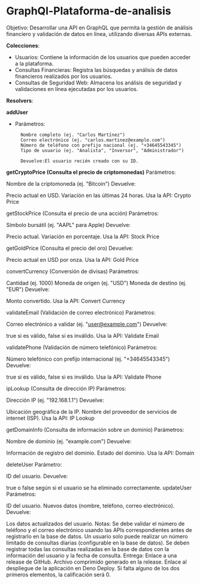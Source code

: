 # GraphQl-Plataforma-de-analisis

Objetivo:
Desarrollar una API en GraphQL que permita la gestión de análisis financiero y validación de datos en línea, utilizando diversas APIs externas.

**Colecciones**:
- Usuarios: Contiene la información de los usuarios que pueden acceder a la plataforma.
- Consultas Financieras: Registra las búsquedas y análisis de datos financieros realizados por los usuarios.
- Consultas de Seguridad Web: Almacena los análisis de seguridad y validaciones en línea ejecutadas por los usuarios.

**Resolvers**:

**addUser**
- Parámetros:

        Nombre completo (ej. "Carlos Martínez")
        Correo electrónico (ej. "carlos.martinez@example.com")
        Número de teléfono con prefijo nacional (ej. "+34645543345")
        Tipo de usuario (ej. "Analista", "Inversor", "Administrador")
  
        Devuelve:El usuario recién creado con su ID.
  
**getCryptoPrice (Consulta el precio de criptomonedas)**
Parámetros:

Nombre de la criptomoneda (ej. "Bitcoin")
Devuelve:

Precio actual en USD.
Variación en las últimas 24 horas.
Usa la API: Crypto Price

getStockPrice (Consulta el precio de una acción)
Parámetros:

Símbolo bursátil (ej. "AAPL" para Apple)
Devuelve:

Precio actual.
Variación en porcentaje.
Usa la API: Stock Price

getGoldPrice (Consulta el precio del oro)
Devuelve:

Precio actual en USD por onza.
Usa la API: Gold Price

convertCurrency (Conversión de divisas)
Parámetros:

Cantidad (ej. 1000)
Moneda de origen (ej. "USD")
Moneda de destino (ej. "EUR")
Devuelve:

Monto convertido.
Usa la API: Convert Currency

validateEmail (Validación de correo electrónico)
Parámetros:

Correo electrónico a validar (ej. "user@example.com")
Devuelve:

true si es válido, false si es inválido.
Usa la API: Validate Email

validatePhone (Validación de número telefónico)
Parámetros:

Número telefónico con prefijo internacional (ej. "+34645543345")
Devuelve:

true si es válido, false si es inválido.
Usa la API: Validate Phone

ipLookup (Consulta de dirección IP)
Parámetros:

Dirección IP (ej. "192.168.1.1")
Devuelve:

Ubicación geográfica de la IP.
Nombre del proveedor de servicios de internet (ISP).
Usa la API: IP Lookup

getDomainInfo (Consulta de información sobre un dominio)
Parámetros:

Nombre de dominio (ej. "example.com")
Devuelve:

Información de registro del dominio.
Estado del dominio.
Usa la API: Domain

deleteUser
Parámetro:

ID del usuario.
Devuelve:

true o false según si el usuario se ha eliminado correctamente.
updateUser
Parámetros:

ID del usuario.
Nuevos datos (nombre, teléfono, correo electrónico).
Devuelve:

Los datos actualizados del usuario.
Notas:
Se debe validar el número de teléfono y el correo electrónico usando las APIs correspondientes antes de registrarlo en la base de datos.
Un usuario solo puede realizar un número limitado de consultas diarias (configurable en la base de datos).
Se deben registrar todas las consultas realizadas en la base de datos con la información del usuario y la fecha de consulta.
Entrega:
Enlace a una release de GitHub.
Archivo comprimido generado en la release.
Enlace al despliegue de la aplicación en Deno Deploy.
Si falta alguno de los dos primeros elementos, la calificación será 0.
